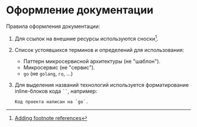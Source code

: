 # Оформление документации

Правила оформления документации:

1. Для ссылок на внешние ресурсы используются сноски[^1].
2. Список устоявшихся терминов и определений для использования:
    - Паттерн микросервисной архитектуры (не "шаблон").
    - Микросервис (не "сервис").
    - `go` (не `golang`, `го`, ...)
3. Для выделения названий технологий используется форматирование inline-блоков
   кода ` `` `, например:

    ```
    Код проекта написан на `go`.
    ```

[^1]: [Adding footnote references](https://squidfunk.github.io/mkdocs-material/reference/footnotes/#adding-footnote-references)
